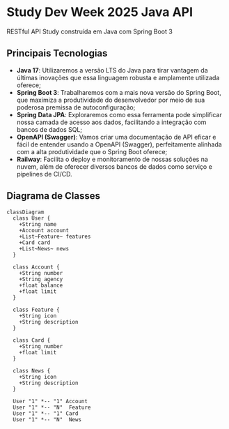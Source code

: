 # Study Dev Week 2025 Java API
RESTful API Study construída em Java com Spring Boot 3

## Principais Tecnologias
- **Java 17**: Utilizaremos a versão LTS do Java para tirar vantagem da últimas inovações que essa linguagem robusta e amplamente utilizada oferece;
- **Spring Boot 3**: Trabalharemos com a mais nova versão do Spring Boot, que maximiza a produtividade do desenvolvedor por meio de sua poderosa premissa de autoconfiguração;
- **Spring Data JPA**: Exploraremos como essa ferramenta pode simplificar nossa camada de acesso aos dados, facilitando a integração com bancos de dados SQL;
- **OpenAPI (Swagger)**: Vamos criar uma documentação de API eficar e fácil de entender usando a OpenAPI (Swagger), perfeitamente alinhada com a alta produtividade que o Spring Boot oferece;
- **Railway**: Facilita o deploy e monitoramento de nossas soluções na nuvem, além de oferecer diversos bancos de dados como serviço e pipelines de CI/CD.

## Diagrama de Classes

```mermaid
classDiagram
  class User {
    +String name
    +Account account
    +List~Feature~ features
    +Card card
    +List~News~ news
  }

  class Account {
    +String number
    +String agency
    +float balance
    +float limit
  }

  class Feature {
    +String icon
    +String description
  }

  class Card {
    +String number
    +float limit
  }

  class News {
    +String icon
    +String description
  }

  User "1" *-- "1" Account
  User "1" *-- "N"  Feature
  User "1" *-- "1" Card
  User "1" *-- "N"  News

  ```

